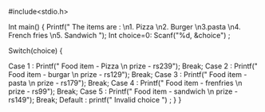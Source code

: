 #include<stdio.h>

Int main() 
{
  Printf(" The items are : \n1. Pizza \n2. Burger \n3.pasta \n4. French fries \n5. Sandwich ");
  Int choice=0:
  Scanf("%d, &choice") ;
 
  Switch(choice) 
 {

  Case 1 : 
       Printf(" Food item - Pizza \n prize - rs239");
      Break;
  Case 2 :
       Printf(" Food item - burgar \n prize - rs129");
      Break;
  Case 3 :
        Printf(" Food item - pasta \n prize - rs179");
      Break;
  Case 4 :
       Printf(" Food item - frenfries \n prize - rs99");
      Break;
  Case 5 :
       Printf(" Food item - sandwich \n prize - rs149");
      Break;
 Default : printf(" Invalid choice ") ;
 }
}

    
